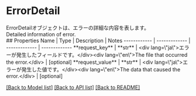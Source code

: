 # ErrorDetail

<div lang=\"ja\">ErrorDetailオブジェクトは、エラーの詳細な内容を表します。</div><div lang=\"en\">Detailed information of error.</div>
## Properties
Name | Type | Description | Notes
------------ | ------------- | ------------- | -------------
**request_key** | **str** | &lt;div lang&#x3D;\&quot;ja\&quot;&gt;エラーが発生したフィールドです。&lt;/div&gt;&lt;div lang&#x3D;\&quot;en\&quot;&gt;The file that occurred the error.&lt;/div&gt; | [optional] 
**request_value** | **str** | &lt;div lang&#x3D;\&quot;ja\&quot;&gt;エラーが発生した値です。&lt;/div&gt;&lt;div lang&#x3D;\&quot;en\&quot;&gt;The data that caused the error.&lt;/div&gt; | [optional] 

[[Back to Model list]](../README.md#documentation-for-models) [[Back to API list]](../README.md#documentation-for-api-endpoints) [[Back to README]](../README.md)


